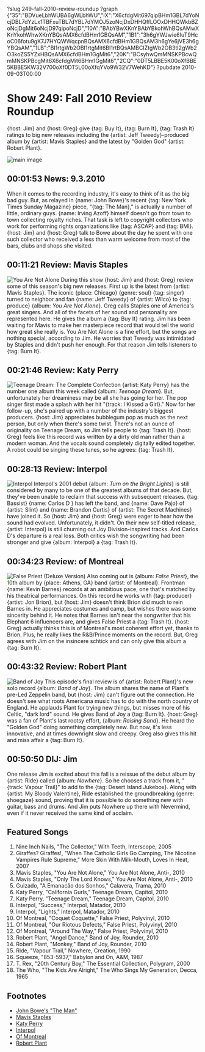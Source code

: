 ?slug 249-fall-2010-review-roundup
?graph {"35":"BDVueLbhWUBA6gWLbhWU","IX":"X6cfdgMit697qipBHm1GBL7dYoNcjDBL7dYzLx1TBFxuTBL7dYBL7dYMOJ5zoNcjDxDHHQffLOOxDHHQWkbBZoNcjDgMit6oNcjD97qipoNcjD","10A":"BAbYBwXKnYBAbYBkohWhBQsAMwXKnYkohWhwXKnYBQsAMX6cfdBHm1GBQsAM","1B1":"3h6gYWJwie6IuT9HcoC06fotu9gK7J7HYQWWqcpnBQsAMX6cfdBHm1GBQsAM3h6gYe6jVE3h6gYBQsAM","1LB":"BI1rtgWb2OBI1rtgMit6BI1rtBQsAMBCIZtgWb2OB3tI2gWb2O3koZS5YZxHBQsAMX6cfdBHm1GgMit6","20K":"BCsyhwQmMNSKPBcwQmMNSKPBcgMit6X6cfdgMit6BHm1GgMit6","2CQ":"0DT5LBBE5K00oXfBBE5KBBE5KW32V700oXf0DT5L00oXfqYVo9W32V7WehKD"}
?pubdate 2010-09-03T00:00

# Show 249: Fall 2010 Review Roundup
{host: Jim} and {host: Greg} give {tag: Buy It}, {tag: Burn It}, {tag: Trash It} ratings to big new releases including the {artist: Jeff Tweedy}-produced album by {artist: Mavis Staples} and the latest by "Golden God" {artist: Robert Plant}.

![main image](https://static.soundopinions.org/images/2010/recordreviews.jpg)


## 00:01:53 News: 9.3.2010
When it comes to the recording industry, it's easy to think of it as the big bad guy. But, as relayed in {name: John Bowe}'s recent {tag: New York Times Sunday Magazine} piece, "{tag: The Man}," is actually a number of little, ordinary guys. {name: Irving Azoff} himself doesn't go from town to town collecting royalty riches. That task is left to copyright collectors who work for performing rights organizations like {tag: ASCAP} and {tag: BMI}. {host: Jim} and {host: Greg} talk to Bowe about the day he spent with one such collector who received a less than warm welcome from most of the bars, clubs and shops she visited.

## 00:11:21 Review: Mavis Staples
![You Are Not Alone](https://static.soundopinions.org/assets/249/IX0.jpg)
During this show {host: Jim} and {host: Greg} review some of this season's big new releases. First up is the latest from {artist: Mavis Staples}. The iconic {place: Chicago} {genre: soul} {tag: singer} turned to neighbor and fan {name: Jeff Tweedy} of {artist: Wilco} to {tag: produce} {album: *You Are Not Alone*}. Greg calls Staples one of America's great singers. And all of the facets of her sound and personality are represented here. He gives the album a {tag: Buy It} rating. Jim has been waiting for Mavis to make her masterpiece record that would tell the world how great she really is. You Are Not Alone is a fine effort, but the songs are nothing special, according to Jim. He worries that Tweedy was intimidated by Staples and didn't push her enough. For that reason Jim tells listeners to {tag: Burn It}.

## 00:21:46 Review: Katy Perry
![Teenage Dream: The Complete Confection](https://static.soundopinions.org/assets/249/10A0.jpg)
{artist: Katy Perry} has the number one album this week called {album: *Teenage Dream*}. But, unfortunately her dreaminess may be all she has going for her. The pop singer first made a splash with her hit "{track: I Kissed a Girl}." Now for her follow-up, she's paired up with a number of the industry's biggest producers. {host: Jim} appreciates bubblegum pop as much as the next person, but only when there's some twist. There's not an ounce of originality on Teenage Dream, so Jim tells people to {tag: Trash It}. {host: Greg} feels like this record was written by a dirty old man rather than a modern woman. And the vocals sound completely digitally edited together. A robot could be singing these tunes, so he agrees: {tag: Trash It}.

## 00:28:13 Review: Interpol
![Interpol](https://static.soundopinions.org/assets/249/1B10.jpg)
Interpol's 2001 debut {album: *Turn on the Bright Lights*} is still considered by many to be one of the greatest albums of that decade. But, they've been unable to reclaim that success with subsequent releases. {tag: Bassist} {name: Carlos D } has left the band, and {name: Dave Pajo} of {artist: Slint} and {name: Brandon Curtis} of {artist: The Secret Machines} have joined it. So {host: Jim} and {host: Greg} were eager to hear how the sound had evolved. Unfortunately, it didn't. On their new self-titled release, {artist: Interpol} is still churning out Joy Division-inspired tracks. And Carlos D's departure is a real loss. Both critics wish the songwriting had been stronger and give {album: Interpol} a {tag: Trash It}.

## 00:34:23 Review: of Montreal
![False Priest (Deluxe Version)](https://static.soundopinions.org/assets/249/1LB0.jpg)
 Also coming out is {album: *False Priest*}, the 10th album by {place: Athens, GA} band {artist: of Montreal}. Frontman {name: Kevin Barnes} records at an ambitious pace, one that's matched by his theatrical performances. On this record he works with {tag: producer} {artist: Jon Brion}, but {host: Jim} doesn't think Brion did much to rein Barnes in. He appreciates costumes and camp, but wishes there was some sincerity behind it. He notes that Barnes isn't near the songwriter that his Elephant 6 influencers are, and gives False Priest a {tag: Trash It}. {host: Greg} actually thinks this is of Montreal's most coherent effort yet, thanks to Brion. Plus, he really likes the R&B/Prince moments on the record. But, Greg agrees with Jim on the insincere schtick and can only give this album a {tag: Burn It}.

## 00:43:32 Review: Robert Plant
![Band of Joy](https://static.soundopinions.org/assets/249/20K0.jpg)
This episode's final review is of {artist: Robert Plant}'s new solo record {album: *Band of Joy*}. The album shares the name of Plant's pre-Led Zeppelin band, but {host: Jim} can't figure out the connection. He doesn't see what roots Americana music has to do with the north country of England. He applauds Plant for trying new things, but misses more of his Celtic, "dark lord" sound. He gives Band of Joy a {tag: Burn It}. {host: Greg} was a fan of Plant's last rootsy effort, {album: *Raising Sand*}. He heard the "Golden God" doing something completely new. But now, it's less innovative, and at times downright slow and creepy. Greg also gives this hit and miss affair a {tag: Burn It}.

## 00:50:50 DIJ: Jim
One release Jim is excited about this fall is a reissue of the debut album by {artist: Ride} called {album: *Nowhere*}. So he chooses a track from it, "{track: Vapour Trail}" to add to the {tag: Desert Island Jukebox}. Along with {artist: My Bloody Valentine}, Ride established the groundbreaking {genre: shoegaze} sound, proving that it is possible to do something new with guitar, bass and drums. And Jim puts Nowhere up there with Nevermind, even if it never received the same kind of acclaim.


## Featured Songs
1. Nine Inch Nails, "The Collector," With Teeth, Interscope, 2005
2. Giraffes? Giraffes!, "When The Catholic Girls Go Camping, The Nicotine Vampires Rule Supreme," More Skin With Milk-Mouth, Loves In Heat, 2007
4. Mavis Staples, "You Are Not Alone," You Are Not Alone, Anti-, 2010
5. Mavis Staples, "Only The Lord Knows," You Are Not Alone, Anti-, 2010
6. Guizado, "A Emanacão dos Sonhos," Calavera, Trama, 2010
7. Katy Perry, "California Gurls," Teenage Dream, Capitol, 2010
8. Katy Perry, "Teenage Dream," Teenage Dream, Capitol, 2010
9. Interpol, "Success," Interpol, Matador, 2010
10. Interpol, "Lights," Interpol, Matador, 2010
11. Of Montreal, "Coquet Coquette," False Priest, Polyvinyl, 2010
12. Of Montreal, "Our Riotous Defects," False Priest, Polyvinyl, 2010
13. Of Montreal, "Around The Way," False Priest, Polyvinyl, 2010
14. Robert Plant, "Angel Dance," Band of Joy, Rounder, 2010
15. Robert Plant, "Monkey," Band of Joy, Rounder, 2010
16. Ride, "Vapour Trail," Nowhere, Creation, 1990
17. Squeeze, "853-5937," Babylon and On, A&M, 1987
18. T. Rex, "20th Century Boy," The Essential Collection, Polygram, 2000
19. The Who, "The Kids Are Alright," The Who Sings My Generation, Decca, 1965

## Footnotes
- [John Bowe's "The Man"](http://www.nytimes.com/2010/08/08/magazine/08music-t.html?_r=2&pagewanted=1)
- [Mavis Staples](http://mavisstaples.com/)
- [Katy Perry](http://www.katyperry.com/)
- [Interpol](http://interpolnyc.com/)
- [Of Montreal](http://www.ofmontreal.net/)
- [Robert Plant](http://www.robertplant.com/)

